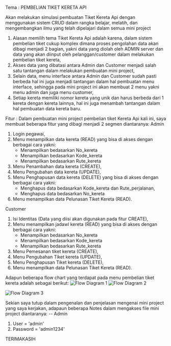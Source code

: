 Tema : PEMBELIAN TIKET KERETA API

Akan melakukan simulasi pembuatan Tiket Kereta Api dengan menggunakan sistem CRUD dalam rangka belajar, melatih, dan mengembangkan ilmu yang telah dipelajari dalam semua mini project
1. Alasan memilih tema Tiket Kereta Api adalah karena, dalam sistem pembelian tiket cukup komplex dimana proses pengolahan data akan dibagi menjadi 2 bagian, yakni data yang diolah oleh ADMIN server 
   dan data yang akan diinput oleh pelanggan/customer dalam melakukan pembelian tiket kereta,
2. Akses data yang dibatasi antara Admin dan Customer menjadi salah satu tantangan dalam melakukan pembuatan mini project,
3. Selain data, menu interface antara Admin dan Customer sudah pasti berbeda hal ini juga menjadi tantangan dalam hal pembuatan menu interface, sehingga pada mini project ini akan membuat 2 menu
   yakni menu admin dan juga menu customer,
4. Setiap kereta memiliki nomor kereta yang unik dan harus berbeda dari 1 kereta dengan kereta lainnya, hal ini juga menambah tantangan dalam hal pembuatan data kereta baru.


Fitur :
Dalam pembuatan mini project pembelian tiket Kereta Api kali ini, saya membuat beberapa fitur yang dibagi menjadi 2 segmen diantaranya:
Admin
   1. Login pegawai,
   2. Menu menampilkan data kereta (READ) yang bisa di akses dengan berbagai cara yakni:
        - Menampilkan bedasarkan No_kereta
        - Menampilkan bedasarkan Kode_kereta
        - Menampilkan bedasarkan Rute_kereta
   3. Menu Penambahan data kereta (CREATE),
   4. Menu Pengubahan data kereta (UPDATE),
   5. Menu Penghapusan data kereta (DELETE) yang bisa di akses dengan berbagai cara yakni:
        - Menghapus data bedasarkan Kode_kereta dan Rute_perjalanan,
        - Menghapus data bedasarkan No_kereta
   6. Menu menampilkan data Pelunasan Tiket Kereta (READ).

Customer
   1. Isi Identitas (Data yang diisi akan digunakan pada fitur CREATE),
   2. Menu menampilkan jadawl kereta (READ) yang bisa di akses dengan berbagai cara yakni:
        - Menampilkan bedasarkan No_kereta
        - Menampilkan bedasarkan Kode_kereta
        - Menampilkan bedasarkan Rute_kereta
   3. Menu Pemesanan tiket kereta (CREATE),
   4. Menu Pengubahan Tiket kereta (UPDATE),
   5. Menu Penghapusan Tiket kereta (DELETE),
   6. Menu menampilkan data Pelunasan Tiket Kereta (READ).


Adapun beberapa flow chart yang terdapat pada menu pembelian tiket kereta adalah sebagai berikut:
![Flow Diagram 1](https://github.com/user-attachments/assets/57936237-c794-4d61-9fb6-b4fce5f47903)
![Flow Diagram 2](https://github.com/user-attachments/assets/938ecd9b-f7d3-42a5-9d25-595eec83a291)

![Flow Diagram 3](https://github.com/user-attachments/assets/dc601b35-f6e0-4b85-9027-2f093b6bbeff)

Sekian saya tutup dalam pengenalan dan penjelasan mengenai mini project yang saya kerjakan, adapaun beberapa Notes dalam mengakses file mini project diantaranya:
 -- Admin
   1. User = 'admin'
   2. Password = 'admin1234'

TERIMAKASIH


    
